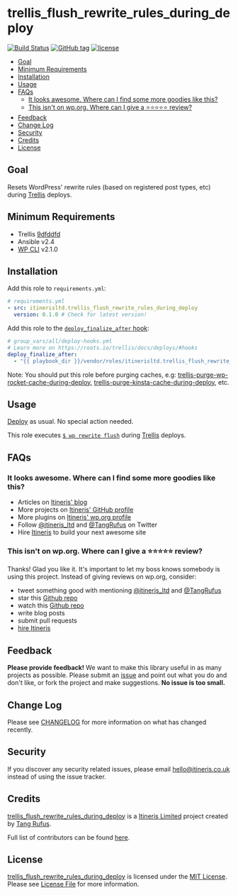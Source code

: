 # trellis_flush_rewrite_rules_during_deploy

[![Build Status](https://travis-ci.com/ItinerisLtd/trellis_flush_rewrite_rules_during_deploy.svg?token=ptrvJskDR5BKm8thpNdd&branch=master)](https://travis-ci.com/ItinerisLtd/trellis_flush_rewrite_rules_during_deploy)
[![GitHub tag](https://img.shields.io/github/tag/ItinerisLtd/trellis_flush_rewrite_rules_during_deploy.svg)](https://github.com/ItinerisLtd/trellis_flush_rewrite_rules_during_deploy/tags)
[![license](https://img.shields.io/github/license/ItinerisLtd/trellis_flush_rewrite_rules_during_deploy.svg)](https://github.com/ItinerisLtd/trellis_flush_rewrite_rules_during_deploy/blob/master/LICENSE)

<!-- START doctoc generated TOC please keep comment here to allow auto update -->
<!-- DON'T EDIT THIS SECTION, INSTEAD RE-RUN doctoc TO UPDATE -->


- [Goal](#goal)
- [Minimum Requirements](#minimum-requirements)
- [Installation](#installation)
- [Usage](#usage)
- [FAQs](#faqs)
  - [It looks awesome. Where can I find some more goodies like this?](#it-looks-awesome-where-can-i-find-some-more-goodies-like-this)
  - [This isn't on wp.org. Where can I give a ⭐️⭐️⭐️⭐️⭐️ review?](#this-isnt-on-wporg-where-can-i-give-a-%EF%B8%8F%EF%B8%8F%EF%B8%8F%EF%B8%8F%EF%B8%8F-review)
- [Feedback](#feedback)
- [Change Log](#change-log)
- [Security](#security)
- [Credits](#credits)
- [License](#license)

<!-- END doctoc generated TOC please keep comment here to allow auto update -->

## Goal

Resets WordPress' rewrite rules (based on registered post types, etc) during [Trellis](https://github.com/roots/trellis) deploys.

## Minimum Requirements

- Trellis [9dfddfd](https://github.com/roots/trellis/commit/9dfddfd0d5f7d10886d2f434c02d3bd23edb8684)
- Ansible v2.4
- [WP CLI](https://wp-cli.org/) v2.1.0

## Installation

Add this role to `requirements.yml`:

```yaml
# requirements.yml
- src: itinerisltd.trellis_flush_rewrite_rules_during_deploy
  version: 0.1.0 # Check for latest version!
```

Add this role to the [`deploy_finalize_after` hook](https://roots.io/trellis/docs/deploys/#hooks):

```yaml
# group_vars/all/deploy-hooks.yml
# Learn more on https://roots.io/trellis/docs/deploys/#hooks
deploy_finalize_after:
  - "{{ playbook_dir }}/vendor/roles/itinerisltd.trellis_flush_rewrite_rules_during_deploy/tasks/main.yml"
```

Note: You should put this role before purging caches, e.g: [trellis-purge-wp-rocket-cache-during-deploy](https://github.com/ItinerisLtd/trellis-purge-wp-rocket-cache-during-deploy), [trellis-purge-kinsta-cache-during-deploy](https://github.com/ItinerisLtd/trellis-purge-kinsta-cache-during-deploy), etc.

## Usage

[Deploy](https://roots.io/trellis/docs/deploys/#example) as usual. No special action needed.

This role executes [`$ wp rewrite flush`](https://developer.wordpress.org/cli/commands/rewrite/flush/) during [Trellis](https://github.com/roots/trellis) deploys.

## FAQs

### It looks awesome. Where can I find some more goodies like this?

- Articles on [Itineris' blog](https://www.itineris.co.uk/blog/)
- More projects on [Itineris' GitHub profile](https://github.com/itinerisltd)
- More plugins on [Itineris' wp.org profile](https://profiles.wordpress.org/itinerisltd/#content-plugins)
- Follow [@itineris_ltd](https://twitter.com/itineris_ltd) and [@TangRufus](https://twitter.com/tangrufus) on Twitter
- Hire [Itineris](https://www.itineris.co.uk/services/) to build your next awesome site

### This isn't on wp.org. Where can I give a ⭐️⭐️⭐️⭐️⭐️ review?

Thanks! Glad you like it. It's important to let my boss knows somebody is using this project. Instead of giving reviews on wp.org, consider:

- tweet something good with mentioning [@itineris_ltd](https://twitter.com/itineris_ltd) and [@TangRufus](https://twitter.com/tangrufus)
- star this [Github repo](https://github.com/ItinerisLtd/trellis_flush_rewrite_rules_during_deploy)
- watch this [Github repo](https://github.com/ItinerisLtd/trellis_flush_rewrite_rules_during_deploy)
- write blog posts
- submit pull requests
- [hire Itineris](https://www.itineris.co.uk/services/)

## Feedback

**Please provide feedback!** We want to make this library useful in as many projects as possible.
Please submit an [issue](https://github.com/ItinerisLtd/trellis_flush_rewrite_rules_during_deploy/issues/new) and point out what you do and don't like, or fork the project and make suggestions.
**No issue is too small.**

## Change Log

Please see [CHANGELOG](./CHANGELOG.md) for more information on what has changed recently.

## Security

If you discover any security related issues, please email [hello@itineris.co.uk](mailto:hello@itineris.co.uk) instead of using the issue tracker.

## Credits

[trellis_flush_rewrite_rules_during_deploy](https://github.com/ItinerisLtd/trellis_flush_rewrite_rules_during_deploy) is a [Itineris Limited](https://www.itineris.co.uk/) project created by [Tang Rufus](https://typist.tech).

Full list of contributors can be found [here](https://github.com/ItinerisLtd/trellis_flush_rewrite_rules_during_deploy/graphs/contributors).

## License

[trellis_flush_rewrite_rules_during_deploy](https://github.com/ItinerisLtd/trellis_flush_rewrite_rules_during_deploy) is licensed under the [MIT License](https://opensource.org/licenses/MIT).
Please see [License File](./LICENSE) for more information.
